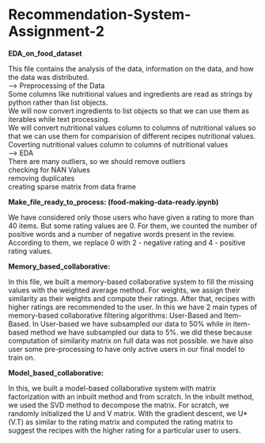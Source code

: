 # Recommendation-System-Assignment-2


__EDA_on_food_dataset__ 

This file contains the analysis of the data, information on the data, and how the data was distributed.</br>
--> Preprocessing of the Data</br>
Some columns like nutritional values and ingredients are read as strings by python rather than list objects.</br>
We will now convert ingredients to list objects so that we can use them as iterables while text processing.</br>
We will convert nutritional values column to columns of nutritional values so that we can use them for comparision of different recipes nutritional values.</br>
Coverting nutritional values column to columns of nutritional values</br>
--> EDA</br>
There are many outliers, so we should remove outliers</br>
checking for NAN Values</br>
removing duplicates</br>
creating sparse matrix from data frame


__Make_file_ready_to_process: (food-making-data-ready.ipynb)__

We have considered only those users who have given a rating to more than 40 items. But some rating values are 0. For them, we counted the number of positive words and a number of negative words present in the review. According to them, we replace 0 with 2 - negative rating and 4 - positive rating values.

__Memory_based_collaborative:__

In this file, we built a memory-based collaborative system to fill the missing values with the weighted average method. For weights, we assign their similarity as their weights and compute their ratings. After that, recipes with higher ratings are recommended to the user.
In this we have 2 main types of memory-based collaborative filtering algorithms: User-Based and Item-Based. 
In User-based we have subsampled our data to 50% while in item-based method we have subsampled our data to 5%. we did these because computation of similarity matrix on full data was not possible.
we have also user some pre-processing to have only active users in our final model to train on.

__Model_based_collaborative:__

In this, we built a model-based collaborative system with matrix factorization with an inbuilt method and from scratch. In the inbuilt method, we used the SVD method to decompose the matrix. For scratch, we randomly initialized the U and V matrix. With the gradient descent, we U*(V.T) as similar to the rating matrix and computed the rating matrix to suggest the recipes with the higher rating for a particular user to users.
